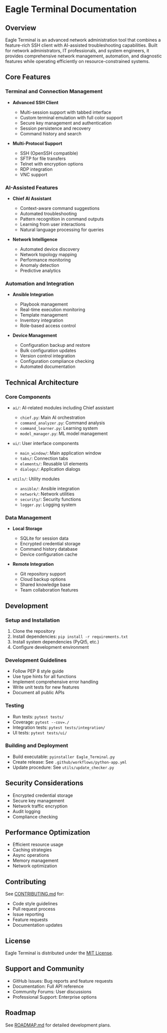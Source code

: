 # Eagle Terminal Documentation

## Overview
Eagle Terminal is an advanced network administration tool that combines a feature-rich SSH client with AI-assisted troubleshooting capabilities. Built for network administrators, IT professionals, and system engineers, it provides comprehensive network management, automation, and diagnostic features while operating efficiently on resource-constrained systems.

## Core Features

### Terminal and Connection Management
- **Advanced SSH Client**
  - Multi-session support with tabbed interface
  - Custom terminal emulation with full color support
  - Secure key management and authentication
  - Session persistence and recovery
  - Command history and search

- **Multi-Protocol Support**
  - SSH (OpenSSH compatible)
  - SFTP for file transfers
  - Telnet with encryption options
  - RDP integration
  - VNC support

### AI-Assisted Features
- **Chief AI Assistant**
  - Context-aware command suggestions
  - Automated troubleshooting
  - Pattern recognition in command outputs
  - Learning from user interactions
  - Natural language processing for queries

- **Network Intelligence**
  - Automated device discovery
  - Network topology mapping
  - Performance monitoring
  - Anomaly detection
  - Predictive analytics

### Automation and Integration
- **Ansible Integration**
  - Playbook management
  - Real-time execution monitoring
  - Template management
  - Inventory integration
  - Role-based access control

- **Device Management**
  - Configuration backup and restore
  - Bulk configuration updates
  - Version control integration
  - Configuration compliance checking
  - Automated documentation

## Technical Architecture

### Core Components
- `ai/`: AI-related modules including Chief assistant
  - `chief.py`: Main AI orchestration
  - `command_analyzer.py`: Command analysis
  - `command_learner.py`: Learning system
  - `model_manager.py`: ML model management

- `ui/`: User interface components
  - `main_window/`: Main application window
  - `tabs/`: Connection tabs
  - `elements/`: Reusable UI elements
  - `dialogs/`: Application dialogs

- `utils/`: Utility modules
  - `ansible/`: Ansible integration
  - `network/`: Network utilities
  - `security/`: Security functions
  - `logger.py`: Logging system

### Data Management
- **Local Storage**
  - SQLite for session data
  - Encrypted credential storage
  - Command history database
  - Device configuration cache

- **Remote Integration**
  - Git repository support
  - Cloud backup options
  - Shared knowledge base
  - Team collaboration features

## Development

### Setup and Installation
1. Clone the repository
2. Install dependencies: `pip install -r requirements.txt`
3. Install system dependencies (PyQt5, etc.)
4. Configure development environment

### Development Guidelines
- Follow PEP 8 style guide
- Use type hints for all functions
- Implement comprehensive error handling
- Write unit tests for new features
- Document all public APIs

### Testing
- Run tests: `pytest tests/`
- Coverage: `pytest --cov=./`
- Integration tests: `pytest tests/integration/`
- UI tests: `pytest tests/ui/`

### Building and Deployment
- Build executable: `pyinstaller Eagle_Terminal.py`
- Create release: See `.github/workflows/python-app.yml`
- Update procedure: See `utils/update_checker.py`

## Security Considerations
- Encrypted credential storage
- Secure key management
- Network traffic encryption
- Audit logging
- Compliance checking

## Performance Optimization
- Efficient resource usage
- Caching strategies
- Async operations
- Memory management
- Network optimization

## Contributing
See [CONTRIBUTING.md](CONTRIBUTING.md) for:
- Code style guidelines
- Pull request process
- Issue reporting
- Feature requests
- Documentation updates

## License
Eagle Terminal is distributed under the [MIT License](LICENSE.md).

## Support and Community
- GitHub Issues: Bug reports and feature requests
- Documentation: Full API reference
- Community Forums: User discussions
- Professional Support: Enterprise options

## Roadmap
See [ROADMAP.md](ROADMAP.md) for detailed development plans.
